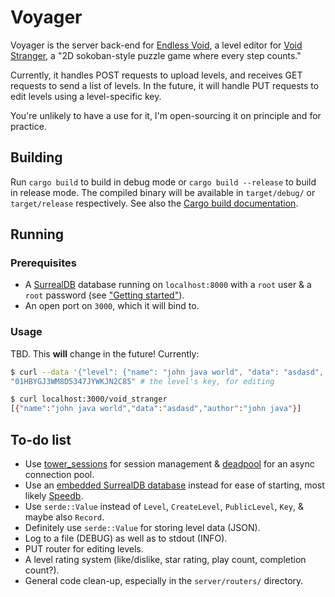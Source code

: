 # Voyager

Voyager is the server back-end for [Endless Void](https://github.com/Skirlez/void-stranger-endless-void), a level editor for [Void Stranger](https://store.steampowered.com/app/2121980/Void_Stranger/), a "2D sokoban-style puzzle game where every step counts."

Currently, it handles POST requests to upload levels, and receives GET requests to send a list of levels. In the future, it will handle PUT requests to edit levels using a level-specific key.

You're unlikely to have a use for it, I'm open-sourcing it on principle and for practice.

## Building

Run `cargo build` to build in debug mode or `cargo build --release` to build in release mode. The compiled binary will be available in `target/debug/` or `target/release` respectively. See also the [Cargo build documentation](https://doc.rust-lang.org/cargo/commands/cargo-build.html).

## Running

### Prerequisites

- A [SurrealDB](https://surrealdb.com/) database running on `localhost:8000` with a `root` user & a `root` password (see ["Getting started"](https://surrealdb.com/docs/introduction/start)).
- An open port on `3000`, which it will bind to.

### Usage

TBD. This **will** change in the future! Currently:

```bash
$ curl --data '{"level": {"name": "john java world", "data": "asdasd", "author": "john java"}, "inputs": "wasd"}' --header "Content-Type: application/json" localhost:3000/void_stranger
"01HBYGJ3WM8D5347JYWKJN2C85" # the level's key, for editing
```

```bash
$ curl localhost:3000/void_stranger
[{"name":"john java world","data":"asdasd","author":"john java"}]
```

## To-do list

- Use [tower_sessions](https://lib.rs/crates/tower-sessions) for session management & [deadpool](https://lib.rs/crates/deadpool) for an async connection pool.
- Use an [embedded SurrealDB database](https://surrealdb.com/docs/embedding/rust) instead for ease of starting, most likely [Speedb](https://www.speedb.io/).
- Use `serde::Value` instead of `Level`, `CreateLevel`, `PublicLevel`, `Key`, & maybe also `Record`.
- Definitely use `serde::Value` for storing level data (JSON).
- Log to a file (DEBUG) as well as to stdout (INFO).
- PUT router for editing levels.
- A level rating system (like/dislike, star rating, play count, completion count?).
- General code clean-up, especially in the `server/routers/` directory.
